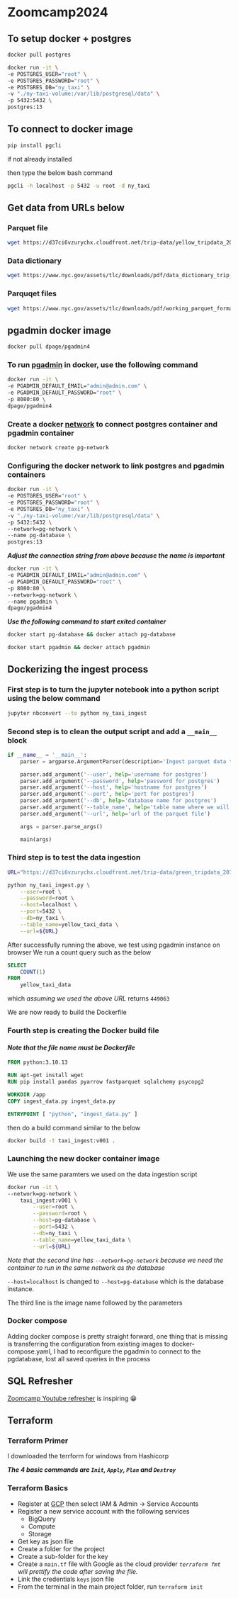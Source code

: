 # Zoomcamp2024

## To setup docker + postgres

```bash
docker pull postgres
```

```bash
docker run -it \
-e POSTGRES_USER="root" \
-e POSTGRES_PASSWORD="root" \
-e POSTGRES_DB="ny_taxi" \
-v "./ny-taxi-volume:/var/lib/postgresql/data" \
-p 5432:5432 \
postgres:13
```

## To connect to docker image

```python
pip install pgcli
```

if not already installed

then type the below bash command

```bash
pgcli -h localhost -p 5432 -u root -d ny_taxi
```

## Get data from URLs below

### Parquet file

```bash
wget https://d37ci6vzurychx.cloudfront.net/trip-data/yellow_tripdata_2021-01.parquet
```

### Data dictionary

```bash
wget https://www.nyc.gov/assets/tlc/downloads/pdf/data_dictionary_trip_records_yellow.pdf
```

### Parquqet files

```bash
wget https://www.nyc.gov/assets/tlc/downloads/pdf/working_parquet_format.pdf
```

## pgadmin docker image

```bash
docker pull dpage/pgadmin4
```

### To run [pgadmin](https://hub.docker.com/r/dpage/pgadmin4/) in docker, use the following command

```bash
docker run -it \
-e PGADMIN_DEFAULT_EMAIL="admin@admin.com" \
-e PGADMIN_DEFAULT_PASSWORD="root" \
-p 8080:80 \
dpage/pgadmin4
```

### Create a docker [network](https://docs.docker.com/engine/reference/commandline/network_create/) to connect postgres container and pgadmin container

```bash
docker network create pg-network
```

### Configuring the docker network to link postgres and pgadmin containers

```bash
docker run -it \
-e POSTGRES_USER="root" \
-e POSTGRES_PASSWORD="root" \
-e POSTGRES_DB="ny_taxi" \
-v "./ny-taxi-volume:/var/lib/postgresql/data" \
-p 5432:5432 \
--network=pg-network \
--name pg-database \
postgres:13
```

***Adjust the connection string from above because the name is important***

```bash
docker run -it \
-e PGADMIN_DEFAULT_EMAIL="admin@admin.com" \
-e PGADMIN_DEFAULT_PASSWORD="root" \
-p 8080:80 \
--network=pg-network \
--name pgadmin \
dpage/pgadmin4
```

***Use the following command to start exited container***

```bash
docker start pg-database && docker attach pg-database
```

```bash
docker start pgadmin && docker attach pgadmin
```

## Dockerizing the ingest process

### First step is to turn the jupyter notebook into a python script using the below command

```bash
jupyter nbconvert --to python ny_taxi_ingest
```

### Second step is to clean the output script and add a `__main__` block

```python
if __name__ = '__main__':
    parser = argparse.ArgumentParser(description='Ingest parquet data to Postgres')

    parser.add_argument('--user', help='username for postgres')
    parser.add_argument('--password', help='password for postgres')
    parser.add_argument('--host', help='hostname for postgres')
    parser.add_argument('--port', help='port for postgres')
    parser.add_argument('--db', help='database name for postgres')
    parser.add_argument('--table_name', help='table name where we will write the result to')
    parser.add_argument('--url', help='url of the parquet file')

    args = parser.parse_args()

    main(args)
```

### Third step is to test the data ingestion

```bash
URL="https://d37ci6vzurychx.cloudfront.net/trip-data/green_tripdata_2019-09.parquet"
```

```bash
python ny_taxi_ingest.py \
    --user=root \
    --password=root \
    --host=localhost \
    --port=5432 \
    --db=ny_taxi \
    --table_name=yellow_taxi_data \
    --url=${URL}
```

After successfully running the above, we test using pgadmin instance on browser
We run a count query such as the below

```sql
SELECT
	COUNT(1)
FROM
	yellow_taxi_data
```

which *assuming we used the above URL* returns ```449063```

We are now ready to build the Dockerfile

### Fourth step is creating the Docker build file

#### *Note that the file name must be Dockerfile*

```Dockerfile
FROM python:3.10.13

RUN apt-get install wget
RUN pip install pandas pyarrow fastparquet sqlalchemy psycopg2

WORKDIR /app
COPY ingest_data.py ingest_data.py

ENTRYPOINT [ "python", "ingest_data.py" ]
```

then do a build command similar to the below

```bash
docker build -t taxi_ingest:v001 .
```

### Launching the new docker container image

We use the same paramters we used on the data ingestion script

```bash
docker run -it \
--network=pg-network \
    taxi_ingest:v001 \
        --user=root \
        --password=root \
        --host=pg-database \
        --port=5432 \
        --db=ny_taxi \
        --table_name=yellow_taxi_data \
        --url=${URL}
```

*Note that the second line has ```--network=pg-network``` because we need the container to run in the same network as the database*

```--host=localhost``` is changed to ```--host=pg-database``` which is the database instance.

The third line is the image name followed by the parameters

### Docker compose

Adding docker compose is pretty straight forward, one thing that is missing is transferring the configuration from existing images
to docker-compose.yaml, I had to reconfigure the pgadmin to connect to the pgdatabase, lost all saved queries in the process

## SQL Refresher

[Zoomcamp Youtube refresher](https://www.youtube.com/watch?v=QEcps_iskgg&list=PL3MmuxUbc_hJed7dXYoJw8DoCuVHhGEQb&index=10) is inspiring 😁

## Terraform

### Terraform Primer

I downloaded the terrform for windows from Hashicorp

***The 4 basic commands are ```Init```, ```Apply```, ```Plan``` and ```Destroy```***

### Terraform Basics

- Register at [GCP](https://console.cloud.google.com) then select IAM & Admin -> Service Accounts
- Register a new service account with the following services
  - BigQuery
  - Compute
  - Storage
- Get key as json file
- Create a folder for the project
- Create a sub-folder for the key
- Create a ```main.tf``` file with Google as the cloud provider *```terraform fmt``` will prettify the code after saving the file.*
- Link the credentials `keys` json file
- From the terminal in the main project folder, run ```terraform init```

